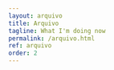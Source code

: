 ```yaml
---
layout: arquivo
title: Arquivo
tagline: What I'm doing now
permalink: /arquivo.html
ref: arquivo
order: 2
---
```

